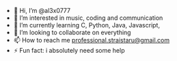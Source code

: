 - 👋 Hi, I’m @al3x0777
- 👀 I’m interested in music, coding and communication
- 🌱 I’m currently learning C, Python, Java, Javascript, 
- 💞️ I’m looking to collaborate on everything
- 📫 How to reach me professional.straistaru@gmail.com
- ⚡ Fun fact: i absolutely need some help
